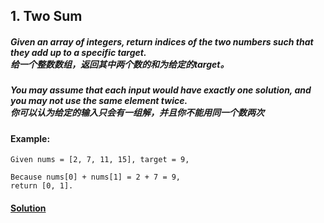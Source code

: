 ## 1. Two Sum

##### Given an array of integers, return indices of the two numbers such that they add up to a specific target.<br>给一个整数数组，返回其中两个数的和为给定的target。

##### You may assume that each input would have exactly one solution, and you may not use the same element twice.<br>你可以认为给定的输入只会有一组解，并且你不能用同一个数两次

#### Example:

    Given nums = [2, 7, 11, 15], target = 9,
    
    Because nums[0] + nums[1] = 2 + 7 = 9,
    return [0, 1].

#### [Solution](https://github.com/Jucongyuan/LeetCode_Java/blob/master/src/com/jucongyuan/easy/_0001/Solution.java)